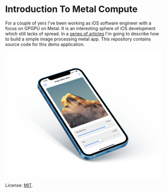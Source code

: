 # Introduction To Metal Compute

For a couple of yers I've been working as iOS software engineer with a focus on GPGPU on Metal.  It is an interesting sphere of iOS development which still lacks of spread. In a [series of articles](https://eugenebokhan.github.io/blog/introduction-to-metal-compute-part-one) I'm going to describe how to build a simple image processing metal app. This repository contains source code for this demo application.

<p align="center">
    <img src="media/demo-app.png" alt="demo app" width="900">
</p>

License: [MIT](LICENSE).
